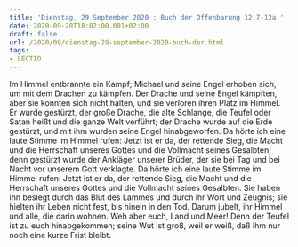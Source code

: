 ```yaml
---
title: 'Dienstag, 29 September 2020 : Buch der Offenbarung 12,7-12a.'
date: 2020-09-28T18:02:00.001+02:00
draft: false
url: /2020/09/dienstag-29-september-2020-buch-der.html
tags: 
- LECTIO
---
```


Im Himmel entbrannte ein Kampf; Michael und seine Engel erhoben sich, um mit dem Drachen zu kämpfen. Der Drache und seine Engel kämpften, aber sie konnten sich nicht halten, und sie verloren ihren Platz im Himmel. Er wurde gestürzt, der große Drache, die alte Schlange, die Teufel oder Satan heißt und die ganze Welt verführt; der Drache wurde auf die Erde gestürzt, und mit ihm wurden seine Engel hinabgeworfen. Da hörte ich eine laute Stimme im Himmel rufen: Jetzt ist er da, der rettende Sieg, die Macht und die Herrschaft unseres Gottes und die Vollmacht seines Gesalbten; denn gestürzt wurde der Ankläger unserer Brüder, der sie bei Tag und bei Nacht vor unserem Gott verklagte. Da hörte ich eine laute Stimme im Himmel rufen: Jetzt ist er da, der rettende Sieg, die Macht und die Herrschaft unseres Gottes und die Vollmacht seines Gesalbten. Sie haben ihn besiegt durch das Blut des Lammes und durch ihr Wort und Zeugnis; sie hielten ihr Leben nicht fest, bis hinein in den Tod. Darum jubelt, ihr Himmel und alle, die darin wohnen. Weh aber euch, Land und Meer! Denn der Teufel ist zu euch hinabgekommen; seine Wut ist groß, weil er weiß, daß ihm nur noch eine kurze Frist bleibt.